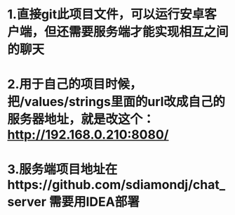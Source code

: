 # 1.直接git此项目文件，可以运行安卓客户端，但还需要服务端才能实现相互之间的聊天
# 2.用于自己的项目时候，把/values/strings里面的url改成自己的服务器地址，就是改这个：    <string name="url">http://192.168.0.210:8080/</string>
# 3.服务端项目地址在https://github.com/sdiamondj/chat_server  需要用IDEA部署
